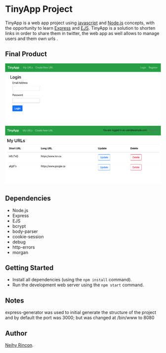 # TinyApp Project

TinyApp is a web app project using [javascript](https://www.javascript.com/) and [Node.js](https://nodejs.org/en/) concepts, with the opportunity to learn [Express](https://expressjs.com/) and [EJS](http://www.embeddedjs.com/).
TinyApp is a solution to shorten links in order to share them in twitter, the web app as well allows to manage users and them own urls .

## Final Product

!["Login"](https://github.com/neihynocnir/tiny-app/blob/master/docs/login.png)
!["List of URLs"](https://github.com/neihynocnir/tiny-app/blob/master/docs/users.png)

## Dependencies

- Node.js
- Express
- EJS
- bcrypt
- body-parser
- cookie-session
- debug
- http-errors
- morgan

## Getting Started

- Install all dependencies (using the `npm install` command).
- Run the development web server using the  `npm start` command.


## Notes
express-generator was used to initial generate the structure of the project and by default the port was 3000; but was changed at /bin/www to 8080

## Author

[Neihy Rincon](neihy.rincon@gmail.com).
